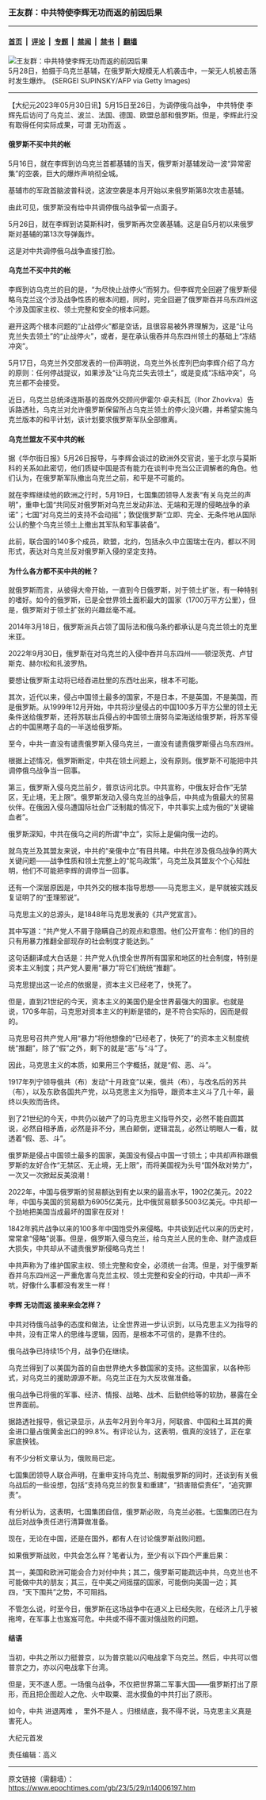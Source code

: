 ### 王友群：中共特使李辉无功而返的前因后果

---

#### [首页](../../../..?n14006197) &nbsp;|&nbsp; [评论](../../../../../epoch-comment?n14006197) &nbsp;|&nbsp; [专题](../../../../../epoch-special?n14006197) &nbsp;|&nbsp; [禁闻](../../../../../epoch-news?n14006197) &nbsp;|&nbsp; [禁书](../../../../../books?n14006197) &nbsp;|&nbsp; [翻墙](https://github.com/gfw-breaker/nogfw/blob/master/README.md?n14006197)


<div><img alt="王友群：中共特使李辉无功而返的前因后果" class="attachment-djy_600_400 size-djy_600_400 wp-post-image" src="https://i.epochtimes.com/assets/uploads/2023/05/id14006198-GettyImages-1258234590-600x400-1.jpg"/>
<div class="caption">
 5月28日，拍摄于乌克兰基辅，在俄罗斯大规模无人机袭击中，一架无人机被击落时发生爆炸。 (SERGEI SUPINSKY/AFP via Getty Images)
</div></div><hr/><div class="post_content" id="artbody" itemprop="articleBody">
 <!-- article content begin -->
 <p>
  【大纪元2023年05月30日讯】5月15日至26日，为调停俄乌战争，
  <ok href="https://www.epochtimes.com/gb/tag/%E4%B8%AD%E5%85%B1%E7%89%B9%E4%BD%BF.html">
   中共特使
  </ok>
  李辉先后访问了乌克兰、波兰、法国、德国、欧盟总部和俄罗斯。但是，李辉此行没有取得任何实际成果，可谓
  <ok href="https://www.epochtimes.com/gb/tag/%E6%97%A0%E5%8A%9F%E8%80%8C%E8%BF%94.html">
   无功而返
  </ok>
  。
 </p>
 <h4 style="font-weight: 400;">
  <strong>
   俄罗斯不买中共的帐
  </strong>
 </h4>
 <p style="font-weight: 400;">
  5月16日，就在李辉到访乌克兰首都基辅的当天，俄罗斯对基辅发动一波“异常密集”的空袭，巨大的爆炸声响彻全城。
 </p>
 <p style="font-weight: 400;">
  基辅市的军政首脑波普科说，这波空袭是本月开始以来俄罗斯第8次攻击基辅。
 </p>
 <p style="font-weight: 400;">
  由此可见，俄罗斯没有给中共调停俄乌战争留一点面子。
 </p>
 <p style="font-weight: 400;">
  5月26日，就在李辉到访莫斯科时，俄罗斯再次空袭基辅。这是自5月初以来俄罗斯对基辅的第13次导弹轰炸。
 </p>
 <p style="font-weight: 400;">
  这是对中共调停俄乌战争直接打脸。
 </p>
 <h4 style="font-weight: 400;">
  <strong>
   乌克兰不买中共的帐
  </strong>
 </h4>
 <p style="font-weight: 400;">
  李辉到访乌克兰的目的是，“为尽快止战停火”而努力。但李辉完全回避了俄罗斯侵略乌克兰这个涉及战争性质的根本问题，同时，完全回避了俄罗斯吞并乌东四州这个涉及国家主权、领土完整和安全的根本问题。
 </p>
 <p style="font-weight: 400;">
  避开这两个根本问题的“止战停火”都是空话，且很容易被外界理解为，这是“让乌克兰失去领土”的“止战停火”，或者，是在承认俄吞并乌东四州领土的基础上“冻结冲突”。
 </p>
 <p style="font-weight: 400;">
  5月17日，乌克兰外交部发表的一份声明说，乌克兰外长库列巴向李辉介绍了乌方的原则：任何停战提议，如果涉及“让乌克兰失去领土”，或是变成“冻结冲突”，乌克兰都不会接受。
 </p>
 <p style="font-weight: 400;">
  近日，乌克兰总统泽连斯基的首席外交顾问伊霍尔‧卓夫科瓦（Ihor Zhovkva）告诉路透社，乌克兰对允许俄罗斯保留所占乌克兰领土的停火没兴趣，并希望实施乌克兰版本的和平计划，该计划要求俄罗斯军队全部撤离。
 </p>
 <h4 style="font-weight: 400;">
  <strong>
   乌克兰盟友不买中共的帐
  </strong>
 </h4>
 <p style="font-weight: 400;">
  据《华尔街日报》5月26日报导，与李辉会谈过的欧洲外交官说，鉴于北京与莫斯科的关系如此密切，他们质疑中国是否有能力在谈判中充当公正调解者的角色。他们认为，在俄罗斯军队撤出乌克兰之前，和平是不可能的。
 </p>
 <p style="font-weight: 400;">
  就在李辉继续他的欧洲之行时，5月19日，七国集团领导人发表“有关乌克兰的声明”，重申七国“共同反对俄罗斯对乌克兰发动非法、无端和无理的侵略战争的承诺”；七国“对乌克兰的支持不会动摇”；敦促俄罗斯“立即、完全、无条件地从国际公认的整个乌克兰领土上撤出其军队和军事装备”。
 </p>
 <p style="font-weight: 400;">
  此前，联合国的140多个成员，欧盟，北约，包括永久中立国瑞士在内，都以不同形式，表达对乌克兰反对俄罗斯入侵的坚定支持。
 </p>
 <h4 style="font-weight: 400;">
  <strong>
   为什么各方都不买中共的帐？
  </strong>
 </h4>
 <p style="font-weight: 400;">
  就俄罗斯而言，从彼得大帝开始，一直到今日俄罗斯，对于领土扩张，有一种特别的嗜好。如今的俄罗斯，已是全世界领土面积最大的国家（1700万平方公里），但是，俄罗斯对于领土扩张的兴趣丝毫不减。
 </p>
 <p style="font-weight: 400;">
  2014年3月18日，俄罗斯派兵占领了国际法和俄乌条约都承认是乌克兰领土的克里米亚。
 </p>
 <p style="font-weight: 400;">
  2022年9月30日，俄罗斯在对乌克兰的入侵中吞并乌东四州——顿涅茨克、卢甘斯克、赫尔松和扎波罗热。
 </p>
 <p style="font-weight: 400;">
  要想让俄罗斯主动将已经吞进肚里的东西吐出来，根本不可能。
 </p>
 <p style="font-weight: 400;">
  其次，近代以来，侵占中国领土最多的国家，不是日本，不是英国，不是美国，而是俄罗斯。从1999年12月开始，中共将沙皇侵占的中国100多万平方公里的领土无条件送给俄罗斯，还将苏联出兵侵占的中国领土唐努乌梁海送给俄罗斯，将苏军侵占的中国黑瞎子岛的一半送给俄罗斯。
 </p>
 <p style="font-weight: 400;">
  至今，中共一直没有谴责俄罗斯入侵乌克兰，一直没有谴责俄罗斯侵占乌东四州。
 </p>
 <p style="font-weight: 400;">
  根据上述情况，俄罗斯断定，中共在领土问题上，没有原则。俄罗斯不可能把中共调停俄乌战争当一回事。
 </p>
 <p style="font-weight: 400;">
  第三，俄罗斯入侵乌克兰前夕，普京访问北京。中共宣称，中俄友好合作“无禁区，无止境，无上限”。俄罗斯发动入侵乌克兰的战争后，中共成为俄最大的贸易伙伴。在俄因入侵乌遭国际社会广泛制裁的情况下，中共事实上成为俄的“关键输血者”。
 </p>
 <p style="font-weight: 400;">
  俄罗斯深知，中共在俄乌之间的所谓“中立”，实际上是偏向俄一边的。
 </p>
 <p style="font-weight: 400;">
  就乌克兰及其盟友来说，中共的“亲俄中立”有目共睹。中共在涉及俄乌战争的两大关键问题——战争性质和领土完整上的“鸵鸟政策”，乌克兰及其盟友个个心知肚明，他们不可能把李辉的调停当一回事。
 </p>
 <p style="font-weight: 400;">
  还有一个深层原因是，中共外交的根本指导思想——马克思主义，是早就被实践反复证明了的“歪理邪说”。
 </p>
 <p style="font-weight: 400;">
  马克思主义的总源头，是1848年马克思发表的《共产党宣言》。
 </p>
 <p style="font-weight: 400;">
  其中写道：“共产党人不屑于隐瞒自己的观点和意图。他们公开宣布：他们的目的只有用暴力推翻全部现存的社会制度才能达到。”
 </p>
 <p style="font-weight: 400;">
  这句话翻译成大白话是：共产党人仇恨全世界所有国家和地区的社会制度，特别是资本主义制度；共产党人要用“暴力”将它们统统“推翻”。
 </p>
 <p style="font-weight: 400;">
  马克思提出这一论点的依据是，资本主义已经老了，快死了。
 </p>
 <p style="font-weight: 400;">
  但是，直到21世纪的今天，资本主义的美国仍是全世界最强大的国家。也就是说，170多年前，马克思对资本主义的判断是错的，是不符合实际的，因而是假的。
 </p>
 <p style="font-weight: 400;">
  马克思号召共产党人用“暴力”将他想像的“已经老了，快死了”的资本主义制度统统“推翻”，除了“假”之外，剩下的就是“恶”与“斗”了。
 </p>
 <p style="font-weight: 400;">
  因此，马克思主义的本质，如果用三个字概括，就是“假、恶、斗”。
 </p>
 <p style="font-weight: 400;">
  1917年列宁领导俄共（布）发动“十月政变”以来，俄共（布），与改名后的苏共（布），以及东欧各国共产党，以马克思主义为指导，跟资本主义斗了几十年，最终以失败而告终。
 </p>
 <p style="font-weight: 400;">
  到了21世纪的今天，中共仍以破产了的马克思主义指导外交，必然不能自圆其说，必然自相矛盾，必然是非不分，黑白颠倒，逻辑混乱，必然让明眼人一看，就透着“假、恶、斗”。
 </p>
 <p style="font-weight: 400;">
  俄罗斯是侵占中国领土最多的国家，美国没有侵占中国一寸领土；中共却声称跟俄罗斯的友好合作“无禁区、无止境，无上限”，而将美国视为头号“国外敌对势力”，一次又一次掀起反美浪潮！
 </p>
 <p style="font-weight: 400;">
  2022年，中国与俄罗斯的贸易额达到有史以来的最高水平，1902亿美元。2022年，中国与美国的贸易额为6905亿美元，比中俄贸易额多5003亿美元。中共却一个劲地把美国当成最坏的国家在反对！
 </p>
 <p style="font-weight: 400;">
  1842年鸦片战争以来的100多年中国饱受外来侵略。中共谈到近代以来的历史时，常常拿“侵略”说事。但是，俄罗斯入侵乌克兰，给乌克兰人民的生命、财产造成巨大损失，中共却从不谴责俄罗斯侵略乌克兰！
 </p>
 <p style="font-weight: 400;">
  中共声称为了维护国家主权、领土完整和安全，必须统一台湾。但是，对于俄罗斯吞并乌东四州这一严重危害乌克兰主权、领土完整和安全的行动，中共却一声不吭，好像什么事都没有发生一样！
 </p>
 <h4 style="font-weight: 400;">
  <strong>
   李辉
   <ok href="https://www.epochtimes.com/gb/tag/%E6%97%A0%E5%8A%9F%E8%80%8C%E8%BF%94.html">
    无功而返
   </ok>
   接来来会怎样？
  </strong>
 </h4>
 <p style="font-weight: 400;">
  中共对待俄乌战争的态度和做法，让全世界进一步认识到，以马克思主义为指导的中共，没有正常人的思维与逻辑，因而，是根本不可信的，是靠不住的。
 </p>
 <p style="font-weight: 400;">
  俄乌战争已持续15个月，战争仍在继续。
 </p>
 <p style="font-weight: 400;">
  乌克兰得到了以美国为首的自由世界绝大多数国家的支持。这些国家，以各种形式，对乌克兰的援助源源不断。乌克兰正在为大反攻做准备。
 </p>
 <p style="font-weight: 400;">
  俄乌战争已将俄的军事、经济、情报、战略、战术、后勤供给等的软肋，暴露在全世界面前。
 </p>
 <p style="font-weight: 400;">
  据路透社报导，俄记录显示，从去年2月到今年3月，阿联酋、中国和土耳其的黄金进口量占俄黄金出口的99.8%。有评论认为，这表明，俄真的没钱了，正在拿家底换钱。
 </p>
 <p style="font-weight: 400;">
  有不少分析文章认为，俄败局已定。
 </p>
 <p style="font-weight: 400;">
  七国集团领导人联合声明，在重申支持乌克兰、制裁俄罗斯的同时，还谈到有关俄乌战后的一些设想，包括“支持乌克兰的恢复和重建”，“损害赔偿责任”，“追究罪责”。
 </p>
 <p style="font-weight: 400;">
  有分析认为，这表明，七国集团自信，俄罗斯必败，乌克兰必胜。七国集团已在为战后对战争责任进行清算做准备。
 </p>
 <p style="font-weight: 400;">
  现在，无论在中国，还是在国外，都有人在讨论俄罗斯战败问题。
 </p>
 <p style="font-weight: 400;">
  如果俄罗斯战败，中共会怎么样？笔者认为，至少有以下四个严重后果：
 </p>
 <p style="font-weight: 400;">
  其一，美国和欧洲可能会合力对付中共；其二，俄罗斯可能疏远中共，乌克兰也不可能做中共的朋友；其三，在中美之间摇摆的国家，可能倒向美国一边；其四，“天下围共”之势，不可阻挡。
 </p>
 <p style="font-weight: 400;">
  不管怎么说，时至今日，俄罗斯在这场战争中在道义上已经失败，在经济上几乎被拖垮，在军事上也岌岌可危。中共或不得不面对俄战败的问题。
 </p>
 <h4 style="font-weight: 400;">
  <strong>
   结语
  </strong>
 </h4>
 <p style="font-weight: 400;">
  当初，中共之所以力挺普京，以为普京能以闪电战拿下乌克兰。然后，中共可以借普京之力，亦以闪电战拿下台湾。
 </p>
 <p style="font-weight: 400;">
  但是，天不遂人愿。一场俄乌战争，不仅把世界第二军事大国——俄罗斯打出了原形，而且把企图趁人之危、火中取粟、混水摸鱼的中共打出了原形。
 </p>
 <p style="font-weight: 400;">
  如今，中共
  <ok href="https://www.epochtimes.com/gb/tag/%E8%BF%9B%E9%80%80%E4%B8%A4%E9%9A%BE.html">
   进退两难
  </ok>
  ，
  <ok href="https://www.epochtimes.com/gb/tag/%E9%87%8C%E5%A4%96%E4%B8%8D%E6%98%AF%E4%BA%BA.html">
   里外不是人
  </ok>
  。归根结底，我不得不说，马克思主义真是害死人。
 </p>
 <p style="font-weight: 400;">
  大纪元首发
 </p>
 <p style="font-weight: 400;">
  责任编辑：高义
 </p>
 <!-- article content end -->
 <div id="below_article_ad">
 </div>
</div>


---

原文链接（需翻墙）：https://www.epochtimes.com/gb/23/5/29/n14006197.htm